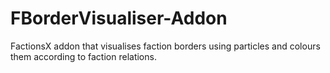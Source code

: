 # FBorderVisualiser-Addon
FactionsX addon that visualises faction borders using particles and colours them according to faction relations.

